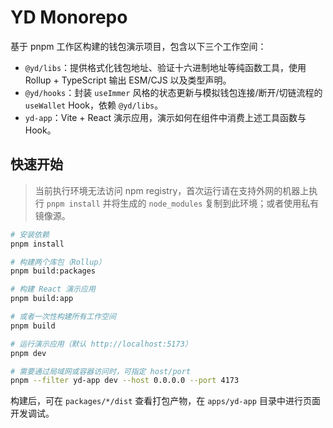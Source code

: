 # YD Monorepo

基于 pnpm 工作区构建的钱包演示项目，包含以下三个工作空间：

- `@yd/libs`：提供格式化钱包地址、验证十六进制地址等纯函数工具，使用 Rollup + TypeScript 输出 ESM/CJS 以及类型声明。
- `@yd/hooks`：封装 `useImmer` 风格的状态更新与模拟钱包连接/断开/切链流程的 `useWallet` Hook，依赖 `@yd/libs`。
- `yd-app`：Vite + React 演示应用，演示如何在组件中消费上述工具函数与 Hook。

## 快速开始

> 当前执行环境无法访问 npm registry，首次运行请在支持外网的机器上执行 `pnpm install` 并将生成的 `node_modules` 复制到此环境；或者使用私有镜像源。

```bash
# 安装依赖
pnpm install

# 构建两个库包（Rollup）
pnpm build:packages

# 构建 React 演示应用
pnpm build:app

# 或者一次性构建所有工作空间
pnpm build

# 运行演示应用（默认 http://localhost:5173）
pnpm dev

# 需要通过局域网或容器访问时，可指定 host/port
pnpm --filter yd-app dev --host 0.0.0.0 --port 4173
```

构建后，可在 `packages/*/dist` 查看打包产物，在 `apps/yd-app` 目录中进行页面开发调试。

